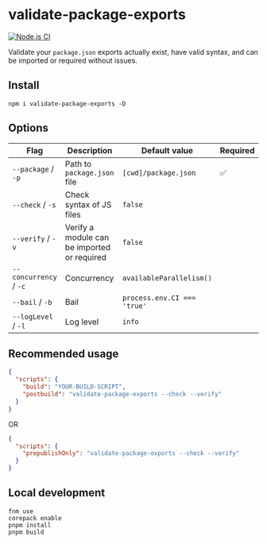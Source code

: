 # validate-package-exports

[![Node.js CI](https://github.com/webdeveric/validate-package-exports/actions/workflows/node.js.yml/badge.svg)](https://github.com/webdeveric/validate-package-exports/actions/workflows/node.js.yml)

Validate your `package.json` exports actually exist, have valid syntax, and can be imported or required without issues.

## Install

```shell
npm i validate-package-exports -D
```

## Options

| Flag | Description | Default value | Required |
| --- | --- | --- | --- |
| `--package` / `-p` | Path to `package.json` file | `[cwd]/package.json` | :white_check_mark: |
| `--check` / `-s` | Check syntax of JS files | `false` |  |
| `--verify` / `-v` | Verify a module can be imported or required | `false` |  |
| `--concurrency` / `-c` | Concurrency | `availableParallelism()` |  |
| `--bail` / `-b` | Bail | `process.env.CI === 'true'` |  |
| `--logLevel` / `-l` | Log level | `info` |  |

## Recommended usage

```json
{
  "scripts": {
    "build": "YOUR-BUILD-SCRIPT",
    "postbuild": "validate-package-exports --check --verify"
  }
}
```

OR

```json
{
  "scripts": {
    "prepublishOnly": "validate-package-exports --check --verify"
  }
}
```

## Local development

```
fnm use
corepack enable
pnpm install
pnpm build
```
